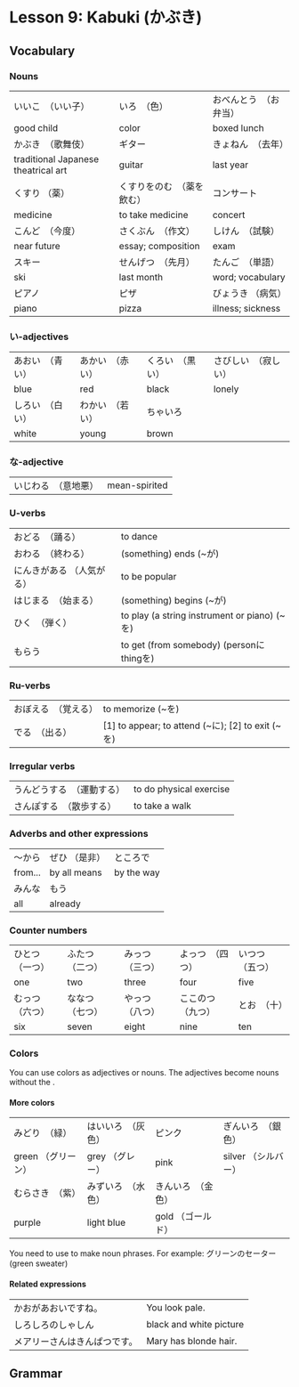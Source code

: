# Lesson 9: Kabuki (かぶき)

## Vocabulary

### Nouns

|                                     |                            |                        |
| ----------------------------------- | -------------------------- | ---------------------- |
| いいこ　（いい子）                  | いろ　（色）               | おべんとう　（お弁当） |
| good child                          | color                      | boxed lunch            |
| かぶき　（歌舞伎）                  | ギター                     | きょねん　（去年）     |
| traditional Japanese theatrical art | guitar                     | last year              |
| くすり （薬）                       | くすりをのむ　（薬を飲む） | コンサート             |
| medicine                            | to take medicine           | concert                |
| こんど　（今度）                    | さくぶん　（作文）         | しけん　（試験）       |
| near future                         | essay; composition         | exam                   |
| スキー                              | せんげつ　（先月）         | たんご　（単語）       |
| ski                                 | last month                 | word; vocabulary       |
| ピアノ                              | ピザ                       | びょうき （病気）      |
| piano                               | pizza                      | illness; sickness      |

### い-adjectives

|                  |                  |                  |                      |
| ---------------- | ---------------- | ---------------- | -------------------- |
| あおい　（青い） | あかい　（赤い） | くろい　（黒い） | さびしい　（寂しい） |
| blue             | red              | black            | lonely               |
| しろい　（白い） | わかい　（若い） | ちゃいろ         |                      |
| white            | young            | brown            |                      |

### な-adjective

|                      |               |
| -------------------- | ------------- |
| いじわる　（意地悪） | mean-spirited |

### U-verbs

|                           |                                              |
| ------------------------- | -------------------------------------------- |
| おどる　（踊る）          | to dance                                     |
| おわる　（終わる）        | (something) ends (~が)                       |
| にんきがある （人気がる） | to be popular                                |
| はじまる　（始まる）      | (something) begins (~が)                     |
| ひく　（弾く）            | to play (a string instrument or piano) (~を) |
| もらう                    | to get (from somebody) (personに thingを)    |

### Ru-verbs

|                      |                                                   |
| -------------------- | ------------------------------------------------- |
| おぼえる　（覚える） | to memorize (~を)                                 |
| でる　（出る）       | [1] to appear; to attend (~に); [2] to exit (~を) |

### Irregular verbs

|                            |                         |
| -------------------------- | ----------------------- |
| うんどうする　（運動する） | to do physical exercise |
| さんぽする　（散歩する）   | to take a walk          |

### Adverbs and other expressions

|         |               |            |
| ------- | ------------- | ---------- |
| 〜から  | ぜひ （是非） | ところで   |
| from... | by all means  | by the way |
| みんな  | もう          |            |
| all     | already       |            |

### Counter numbers

|                  |                  |                  |                    |                  |
| ---------------- | ---------------- | ---------------- | ------------------ | ---------------- |
| ひとつ　（一つ） | ふたつ　（二つ） | みっつ　（三つ） | よっつ　（四つ）   | いつつ　（五つ） |
| one              | two              | three            | four               | five             |
| むっつ （六つ）  | ななつ　（七つ） | やっつ　（八つ） | ここのつ　（九つ） | とお　（十）     |
| six              | seven            | eight            | nine               | ten              |

### Colors

You can use colors as adjectives or nouns. The adjectives become nouns without the .

#### More colors

|                    |                    |                    |                     |
| ------------------ | ------------------ | ------------------ | ------------------- |
| みどり　（緑）     | はいいろ　（灰色） | ピンク             | ぎんいろ　（銀色）  |
| green （グリーン） | grey （グレー）    | pink               | silver （シルバー） |
| むらさき　（紫）   | みずいろ　（水色） | きんいろ　（金色） |                     |
| purple             | light blue         | gold （ゴールド）  |                     |

You need to use  to make noun phrases. For example: グリーンのセーター (green sweater)

#### Related expressions

|                              |                         |
| ---------------------------- | ----------------------- |
| かおがあおいですね。         | You look pale.          |
| しろしろのしゃしん           | black and white picture |
| メアリーさんはきんぱつです。 | Mary has blonde hair.   |

## Grammar

